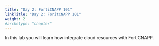 ```yaml
---
title: "Day 2: FortiCNAPP 101"
linkTitle: "Day 2: ForitCNAPP 101"
weight: 2
#archetype: "chapter"
---
```


In this lab you will learn how integrate cloud resources with FortiCNAPP.